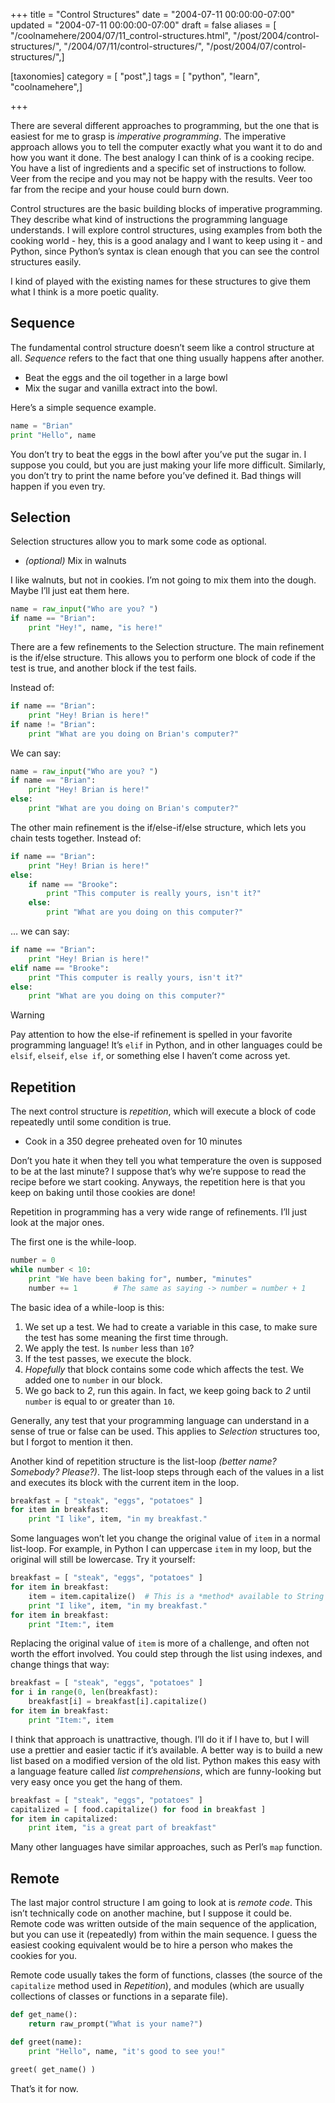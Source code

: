 +++
title = "Control Structures"
date = "2004-07-11 00:00:00-07:00"
updated = "2004-07-11 00:00:00-07:00"
draft = false
aliases = [ "/coolnamehere/2004/07/11_control-structures.html", "/post/2004/control-structures/", "/2004/07/11/control-structures/", "/post/2004/07/control-structures/",]

[taxonomies]
category = [ "post",]
tags = [ "python", "learn", "coolnamehere",]

+++

There are several different approaches to programming, but the one that
is easiest for me to grasp is *imperative programming*. The imperative
approach allows you to tell the computer exactly what you want it to do
and how you want it done. The best analogy I can think of is a cooking
recipe. You have a list of ingredients and a specific set of
instructions to follow. Veer from the recipe and you may not be happy
with the results. Veer too far from the recipe and your house could burn
down.

Control structures are the basic building blocks of imperative
programming. They describe what kind of instructions the programming
language understands. I will explore control structures, using examples
from both the cooking world - hey, this is a good analagy and I want to
keep using it - and Python, since Python’s syntax is clean enough that
you can see the control structures easily.

I kind of played with the existing names for these structures to give
them what I think is a more poetic quality.

Sequence
--------

The fundamental control structure doesn’t seem like a control structure
at all. *Sequence* refers to the fact that one thing usually happens
after another.

- Beat the eggs and the oil together in a large bowl
- Mix the sugar and vanilla extract into the bowl.

Here’s a simple sequence example.

``` python
name = "Brian"
print "Hello", name
```

You don’t try to beat the eggs in the bowl after you’ve put the sugar
in. I suppose you could, but you are just making your life more
difficult. Similarly, you don’t try to print the name before you’ve
defined it. Bad things will happen if you even try.

Selection
---------

Selection structures allow you to mark some code as optional.

- *(optional)* Mix in walnuts

I like walnuts, but not in cookies. I’m not going to mix them into the
dough. Maybe I’ll just eat them here.

``` python
name = raw_input("Who are you? ")
if name == "Brian":
    print "Hey!", name, "is here!"
```

There are a few refinements to the Selection structure. The main
refinement is the if/else structure. This allows you to perform one
block of code if the test is true, and another block if the test fails.

Instead of:

``` python
if name == "Brian":
    print "Hey! Brian is here!"
if name != "Brian":
    print "What are you doing on Brian's computer?"
```

We can say:

``` python
name = raw_input("Who are you? ")
if name == "Brian":
    print "Hey! Brian is here!"
else:
    print "What are you doing on Brian's computer?"
```

The other main refinement is the if/else-if/else structure, which lets
you chain tests together. Instead of:

``` python
if name == "Brian":
    print "Hey! Brian is here!"
else:
    if name == "Brooke":
        print "This computer is really yours, isn't it?"
    else:
        print "What are you doing on this computer?"
```

… we can say:

``` python
if name == "Brian":
    print "Hey! Brian is here!"
elif name == "Brooke":
    print "This computer is really yours, isn't it?"
else:
    print "What are you doing on this computer?"
```

<aside class="admonition warning">
<p class="admonition-title">Warning</p>

Pay attention to how the else-if refinement is spelled in your favorite
programming language! It’s `elif` in Python, and in other languages
could be `elsif`, `elseif`, `else if`, or something else I haven’t come
across yet.

</aside>

Repetition
----------

The next control structure is *repetition*, which will execute a block
of code repeatedly until some condition is true.

- Cook in a 350 degree preheated oven for 10 minutes

Don’t you hate it when they tell you what temperature the oven is
supposed to be at the last minute? I suppose that’s why we’re suppose to
read the recipe before we start cooking. Anyways, the repetition here is
that you keep on baking until those cookies are done!

Repetition in programming has a very wide range of refinements. I’ll
just look at the major ones.

The first one is the while-loop.

``` python
number = 0
while number < 10:
    print "We have been baking for", number, "minutes"
    number += 1        # The same as saying -> number = number + 1
```

The basic idea of a while-loop is this:

1. We set up a test. We had to create a variable in this case, to make
   sure the test has some meaning the first time through.
2. We apply the test. Is `number` less than `10`?
3. If the test passes, we execute the block.
4. *Hopefully* that block contains some code which affects the test. We
   added one to `number` in our block.
5. We go back to *2*, run this again. In fact, we keep going back to
   *2* until `number` is equal to or greater than `10`.

Generally, any test that your programming language can understand in a
sense of true or false can be used. This applies to *Selection*
structures too, but I forgot to mention it then.

Another kind of repetition structure is the list-loop *(better name?
Somebody? Please?)*. The list-loop steps through each of the values in a
list and executes its block with the current item in the loop.

``` python
breakfast = [ "steak", "eggs", "potatoes" ]
for item in breakfast:
    print "I like", item, "in my breakfast."
```

Some languages won’t let you change the original value of `item` in a
normal list-loop. For example, in Python I can uppercase `item` in my
loop, but the original will still be lowercase. Try it yourself:

``` python
breakfast = [ "steak", "eggs", "potatoes" ]
for item in breakfast:
    item = item.capitalize()  # This is a *method* available to String *objects*
    print "I like", item, "in my breakfast."
for item in breakfast:
    print "Item:", item
```

Replacing the original value of `item` is more of a challenge, and often
not worth the effort involved. You could step through the list using
indexes, and change things that way:

``` python
breakfast = [ "steak", "eggs", "potatoes" ]
for i in range(0, len(breakfast):
    breakfast[i] = breakfast[i].capitalize()
for item in breakfast:
    print "Item:", item
```

I think that approach is unattractive, though. I’ll do it if I have to,
but I will use a prettier and easier tactic if it’s available. A better
way is to build a new list based on a modified version of the old list.
Python makes this easy with a language feature called *list
comprehensions*, which are funny-looking but very easy once you get the
hang of them.

``` python
breakfast = [ "steak", "eggs", "potatoes" ]
capitalized = [ food.capitalize() for food in breakfast ]
for item in capitalized:
    print item, "is a great part of breakfast"
```

Many other languages have similar approaches, such as Perl’s `map`
function.

Remote
------

The last major control structure I am going to look at is *remote code*.
This isn’t technically code on another machine, but I suppose it could
be. Remote code was written outside of the main sequence of the
application, but you can use it (repeatedly) from within the main
sequence. I guess the easiest cooking equivalent would be to hire a
person who makes the cookies for you.

Remote code usually takes the form of functions, classes (the source of
the `capitalize` method used in *Repetition*), and modules (which are
usually collections of classes or functions in a separate file).

``` python
def get_name():
    return raw_prompt("What is your name?")

def greet(name):
    print "Hello", name, "it's good to see you!"

greet( get_name() )
```

That’s it for now.